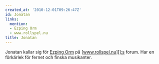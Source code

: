 ```yaml
---
created_at: '2010-12-01T09:26:47Z'
id: Jonatan
links:
  mention:
  - Ezping Orm
  - www.rollspel.nu
title: Jonatan
---
```


Jonatan kallar sig för [Ezping Orm] på [www.rollspel.nu][]:s forum. Har en förkärlek för fernet och
finska musikanter.

  [Ezping Orm]: Ezping_Orm
  [www.rollspel.nu]: wwwrollspelnu